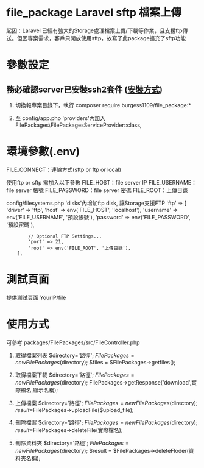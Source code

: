 
# file_package Laravel sftp 檔案上傳

起因：Laravel 已經有強大的Storage處理檔案上傳/下載等作業，且支援ftp傳送。但因專案需求，客戶只開放使用sftp，故寫了此package擴充了sftp功能  

# 參數設定

## 務必確認server已安裝ssh2套件 ([安裝方式](https://github.com/burgess1109/file_package/edit/master/ssh2.md))

1. 切換報專案目錄下，執行 composer require burgess1109/file_package:* 

2. 至 config/app.php 'providers'內加入 FilePackages\FilePackagesServiceProvider::class,

# 環境參數(.env)
FILE_CONNECT：連線方式(sftp or ftp or local)

使用ftp or sftp 需加入以下參數
FILE_HOST：file server IP
FILE_USERNAME：file server 帳號
FILE_PASSWORD：file server 密碼
FILE_ROOT：上傳目錄

config/filesystems.php 'disks'內增加ftp disk, 讓Storage支援FTP
 'ftp' => [
            'driver'   => 'ftp',
            'host' => env('FILE_HOST', 'localhost'),
            'username' => env('FILE_USERNAME', '預設帳號'),
            'password' => env('FILE_PASSWORD', '預設密碼'),

            // Optional FTP Settings...
            'port' => 21,
            'root' => env('FILE_ROOT', '上傳目錄'),
        ],


# 測試頁面
提供測試頁面 YourIP/file 

# 使用方式
可參考 packages/FilePackages/src/FileController.php

1. 取得檔案列表
$directory='路徑';
$FilePackages = new FilePackages($directory);
$files = $FilePackages->getfiles();

2. 取得檔案下載
$directory='路徑';
$FilePackages = new FilePackages($directory);
FilePackages->getResponse('download',實際檔名,顯示名稱);

3. 上傳檔案
$directory='路徑';
$FilePackages = new FilePackages($directory);
$result=$FilePackages->uploadFile($upload_file);

4. 刪除檔案
$directory='路徑';
$FilePackages = new FilePackages($directory);
$result=$FilePackages->deleteFile(實際檔名);

5. 刪除資料夾
$directory='路徑';
$FilePackages = new FilePackages($directory);
$result = $FilePackages->deleteFloder(資料夾名稱);


